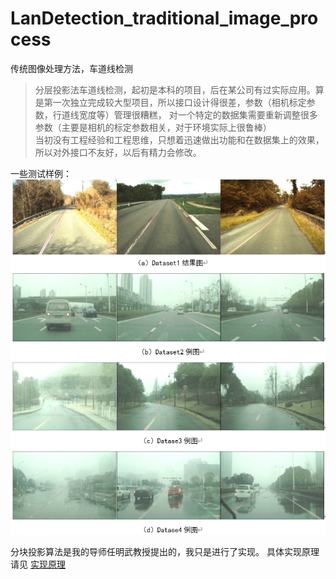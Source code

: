 # LanDetection_traditional_image_process
传统图像处理方法，车道线检测


> 分层投影法车道线检测，起初是本科的项目，后在某公司有过实际应用。算是第一次独立完成较大型项目，所以接口设计得很差，参数（相机标定参数，行道线宽度等）管理很糟糕，
对一个特定的数据集需要重新调整很多参数（主要是相机的标定参数相关，对于环境实际上很鲁棒）  
> 当初没有工程经验和工程思维，只想着迅速做出功能和在数据集上的效果，所以对外接口不友好，以后有精力会修改。

一些测试样例：
![晴天](https://github.com/Kxy-Moriaty/LanDetection_traditional_image_process/blob/master/Image/%E6%B5%8B%E8%AF%95.png)


分块投影算法是我的导师任明武教授提出的，我只是进行了实现。
具体实现原理请见 [实现原理](https://github.com/Kxy-Moriaty/LanDetection_traditional_image_process/blob/master/%E5%AE%9E%E7%8E%B0%E5%8E%9F%E7%90%86.docx)
